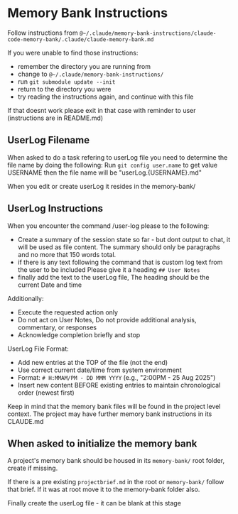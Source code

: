 # Memory Bank Instructions

Follow instructions from `@~/.claude/memory-bank-instructions/claude-code-memory-bank/.claude/claude-memory-bank.md`

If you were unable to find those instructions:
- remember the directory you are running from
- change to  `@~/.claude/memory-bank-instructions/`
- run `git submodule update --init`
- return to the directory you were
- try reading the instructions again, and continue with this file

If that doesnt work please exit in that case with reminder to user (instructions are in README.md)

## UserLog Filename
When asked to do a task refering to userLog file you need to determine
the file name by doing the following:
Run `git config user.name` to get value USERNAME then the file name will be
"userLog.{USERNAME}.md"

When you edit or create userLog it resides in the memory-bank/

## UserLog Instructions

  When you encounter the
  command /user-log please to
  the following:
  - Create a summary of the
  session state so far - but
  dont output to chat, it will
   be used as file content.
  The summary should only be
  paragraphs and no more that
  150 words total.
  - if there is any text
  following the command that
  is custom log text from the
  user to be included Please
  give it a heading `## User
  Notes`
  - finally add the text to
  the userLog file, The
  heading should be the current
  Date and time

  Additionally:
  - Execute the requested
  action only
  - Do not act on User Notes,
  Do not provide additional
  analysis, commentary, or
  responses
  - Acknowledge completion
  briefly and stop

  UserLog File Format:
  - Add new entries at the TOP
   of the file (not the end)
  - Use correct current
  date/time from system
  environment
  - Format: `# H:MMAM/PM - DD MMM YYYY` (e.g., "2:00PM - 25 Aug 2025")
  - Insert new content BEFORE
  existing entries to maintain
   chronological order (newest
   first)

Keep in mind that the memory bank files will be found in the project level context.
The project may have further memory bank instructions in its CLAUDE.md

## When asked to initialize the memory bank

A project's memory bank should be housed in its `memory-bank/` root folder, create if missing.

If there is a pre existing `projectbrief.md` in the root or `memory-bank/` follow that brief.
If it was at root move it to the memory-bank folder also.

Finally create the userLog file - it can be blank at this stage